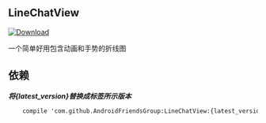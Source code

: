 LineChatView
---

[ ![Download](https://api.bintray.com/packages/razerdp/maven/LineChatView/images/download.svg) ](https://bintray.com/razerdp/maven/LineChatView/_latestVersion)

一个简单好用包含动画和手势的折线图

依赖
---

***将{latest_version}替换成标签所示版本***

```xml
    compile 'com.github.AndroidFriendsGroup:LineChatView:{latest_version}
```
